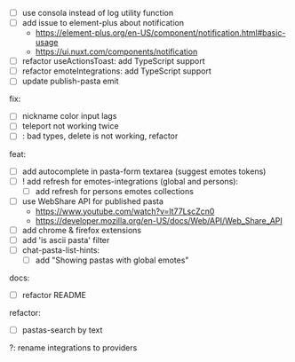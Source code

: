- [ ] use consola instead of log utility function
- [ ] add issue to element-plus about notification
  - https://element-plus.org/en-US/component/notification.html#basic-usage
  - https://ui.nuxt.com/components/notification
- [ ] refactor useActionsToast: add TypeScript support
- [ ] refactor emoteIntegrations: add TypeScript support
- [ ] update publish-pasta emit

fix:

- [ ] nickname color input lags
- [ ] teleport not working twice
- [ ] <remove-pastas-list />: bad types, delete is not working, refactor

feat:

- [ ] add autocomplete in pasta-form textarea (suggest emotes tokens)
- [ ] ! add refresh for emotes-integrations (global and persons):
  - [ ] add refresh for persons emotes collections
- [ ] use WebShare API for published pasta
  - https://www.youtube.com/watch?v=lt77LscZcn0
  - https://developer.mozilla.org/en-US/docs/Web/API/Web_Share_API
- [ ] add chrome & firefox extensions
- [ ] add 'is ascii pasta' filter
- [ ] chat-pasta-list-hints:
  - [ ] add "Showing pastas with global emotes"

docs:

- [ ] refactor README

refactor:

- [ ] pastas-search by text

?: rename integrations to providers
